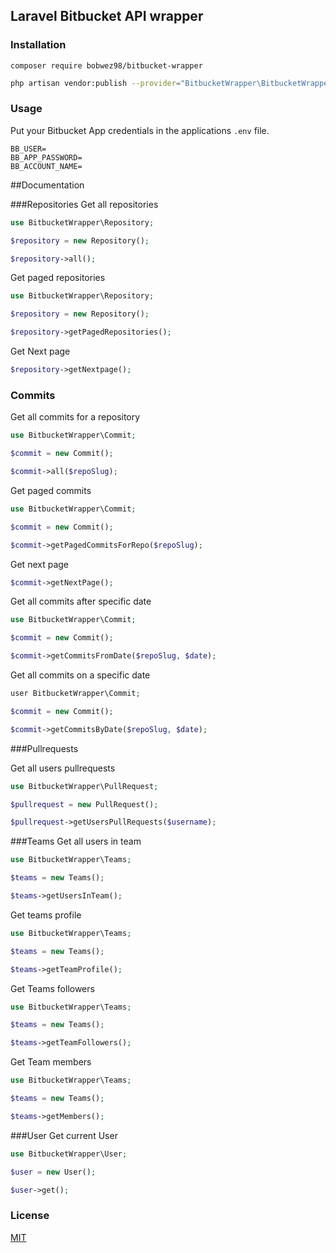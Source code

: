 ## Laravel Bitbucket API wrapper


### Installation

```
composer require bobwez98/bitbucket-wrapper
```
```bash
php artisan vendor:publish --provider="BitbucketWrapper\BitbucketWrapperServiceProvider"
```
### Usage
Put your Bitbucket App credentials in the applications `.env` file.

````text
BB_USER=
BB_APP_PASSWORD=
BB_ACCOUNT_NAME=
````

##Documentation

###Repositories
Get all repositories
````php
use BitbucketWrapper\Repository;

$repository = new Repository();

$repository->all();
````

Get paged repositories
````php
use BitbucketWrapper\Repository;

$repository = new Repository();

$repository->getPagedRepositories();
````

Get Next page
````php
$repository->getNextpage();
````

### Commits
Get all commits for a repository
````php
use BitbucketWrapper\Commit;

$commit = new Commit();

$commit->all($repoSlug);
````

Get paged commits
````php
use BitbucketWrapper\Commit;

$commit = new Commit();

$commit->getPagedCommitsForRepo($repoSlug);
````

Get next page
````php
$commit->getNextPage();
````

Get all commits after specific date
```php
use BitbucketWrapper\Commit;

$commit = new Commit();

$commit->getCommitsFromDate($repoSlug, $date);
```

Get all commits on a specific date
```php
user BitbucketWrapper\Commit;

$commit = new Commit();

$commit->getCommitsByDate($repoSlug, $date);
```

###Pullrequests

Get all users pullrequests
```php
use BitbucketWrapper\PullRequest;

$pullrequest = new PullRequest();

$pullrequest->getUsersPullRequests($username);
```

###Teams
Get all users in team
```php
use BitbucketWrapper\Teams;

$teams = new Teams();

$teams->getUsersInTeam();
```

Get teams profile
```php
use BitbucketWrapper\Teams;

$teams = new Teams();

$teams->getTeamProfile();
```

Get Teams followers
```php
use BitbucketWrapper\Teams;

$teams = new Teams();

$teams->getTeamFollowers();
```

Get Team members

```php
use BitbucketWrapper\Teams;

$teams = new Teams();

$teams->getMembers();
```

###User
Get current User
```php
use BitbucketWrapper\User;

$user = new User();

$user->get();
```

### License
[MIT](LICENSE.md)
